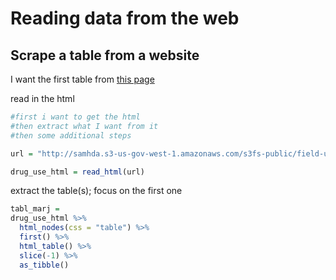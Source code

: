 Reading data from the web
================

## Scrape a table from a website

I want the first table from [this
page](http://samhda.s3-us-gov-west-1.amazonaws.com/s3fs-public/field-uploads/2k15StateFiles/NSDUHsaeShortTermCHG2015.htm)

read in the html

``` r
#first i want to get the html
#then extract what I want from it
#then some additional steps

url = "http://samhda.s3-us-gov-west-1.amazonaws.com/s3fs-public/field-uploads/2k15StateFiles/NSDUHsaeShortTermCHG2015.htm"

drug_use_html = read_html(url)
```

extract the table(s); focus on the first one

``` r
tabl_marj =
drug_use_html %>% 
  html_nodes(css = "table") %>% 
  first() %>%
  html_table() %>%
  slice(-1) %>% 
  as_tibble()
```
